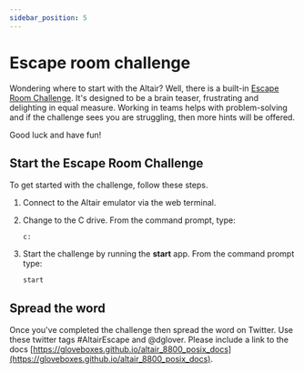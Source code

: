 ```yaml
---
sidebar_position: 5
---
```


# Escape room challenge

Wondering where to start with the Altair? Well, there is a built-in [Escape Room Challenge](https://en.wikipedia.org/wiki/Escape_room). It's designed to be a brain teaser, frustrating and delighting in equal measure. Working in teams helps with problem-solving and if the challenge sees you are struggling, then more hints will be offered.

Good luck and have fun!

## Start the Escape Room Challenge

To get started with the challenge, follow these steps.

1. Connect to the Altair emulator via the web terminal.
1. Change to the C drive. From the command prompt, type:

    ```cpm
    c:
    ```

1. Start the challenge by running the **start** app. From the command prompt type:

    ```cpm
    start
    ```

## Spread the word

Once you've completed the challenge then spread the word on Twitter. Use these twitter tags #AltairEscape and @dglover. Please include a link to the docs [https://gloveboxes.github.io/altair_8800_posix_docs](https://gloveboxes.github.io/altair_8800_posix_docs).
